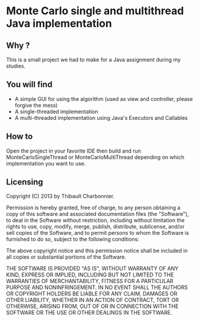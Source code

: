 # Monte Carlo single and multithread Java implementation

## Why ?
This is a small project we had to make for a Java assignment during my studies.

## You will find
* A simple GUI for using the algorithm (used as view and controller, please forgive the mess)
* A single-threaded implementation
* A multi-threaded implementation using Java's Executors and Callables

## How to
Open the project in your favorite IDE then build and run MonteCarloSingleThread or MonteCarloMultiThread depending on which implementation you want to use.

## Licensing
Copyright (C) 2013 by Thibault Charbonnier.

Permission is hereby granted, free of charge, to any person obtaining a copy of this software and associated documentation files (the "Software"), to deal in the Software without restriction, including without limitation the rights to use, copy, modify, merge, publish, distribute, sublicense, and/or sell copies of the Software, and to permit persons to whom the Software is furnished to do so, subject to the following conditions:

The above copyright notice and this permission notice shall be included in all copies or substantial portions of the Software.

THE SOFTWARE IS PROVIDED "AS IS", WITHOUT WARRANTY OF ANY KIND, EXPRESS OR IMPLIED, INCLUDING BUT NOT LIMITED TO THE WARRANTIES OF MERCHANTABILITY, FITNESS FOR A PARTICULAR PURPOSE AND NONINFRINGEMENT. IN NO EVENT SHALL THE AUTHORS OR COPYRIGHT HOLDERS BE LIABLE FOR ANY CLAIM, DAMAGES OR OTHER LIABILITY, WHETHER IN AN ACTION OF CONTRACT, TORT OR OTHERWISE, ARISING FROM, OUT OF OR IN CONNECTION WITH THE SOFTWARE OR THE USE OR OTHER DEALINGS IN THE SOFTWARE.
